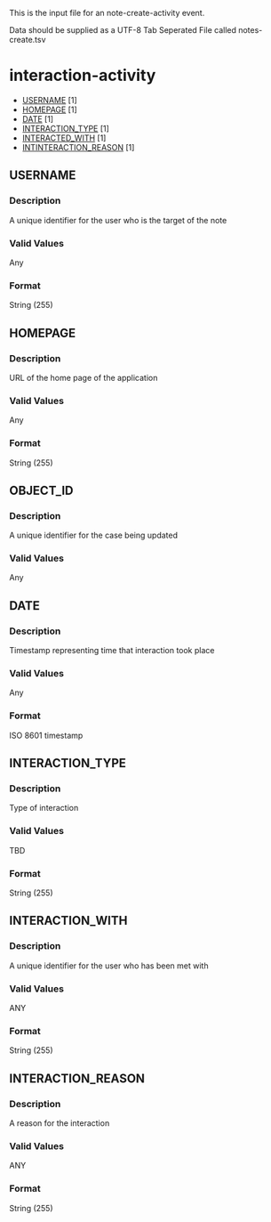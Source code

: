 This is the input file for an note-create-activity event.

Data should be supplied as a UTF-8 Tab Seperated File called notes-create.tsv

# interaction-activity


* [USERNAME](#username) [1]
* [HOMEPAGE](#homepage) [1]
* [DATE](#date) [1]
* [INTERACTION_TYPE](#interaction_type) [1]
* [INTERACTED_WITH](#interaction_with) [1]
* [INTINTERACTION_REASON](#interaction_with) [1]


## USERNAME 
### Description
A unique identifier for the user who is the target of the note


### Valid Values
Any

### Format
String (255)

## HOMEPAGE 
### Description
URL of the home page of the application

### Valid Values
Any

### Format
String (255)


## OBJECT_ID 
### Description

A unique identifier for the case being updated

### Valid Values
Any

## DATE
### Description

Timestamp representing time that interaction took place


### Valid Values
Any

### Format
ISO 8601 timestamp

## INTERACTION_TYPE 
### Description

Type of interaction

### Valid Values

TBD

### Format
String (255)


## INTERACTION_WITH 
### Description

A unique identifier for the user who has been met with

### Valid Values
ANY

### Format
String (255)


## INTERACTION_REASON 
### Description

A reason for the interaction

### Valid Values
ANY

### Format
String (255)


